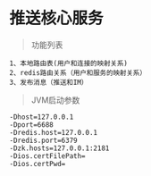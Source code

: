 # 推送核心服务

>功能列表

    1、本地路由表(用户和连接的映射关系)
    2、redis路由关系（用户和服务的映射关系）
    3、发布消息（推送和IM）

>JVM启动参数 

    -Dhost=127.0.0.1 
    -Dport=6688 
    -Dredis.host=127.0.0.1 
    -Dredis.port=6379 
    -Dzk.hosts=127.0.0.1:2181
    -Dios.certFilePath=
    -Dios.certPwd=

